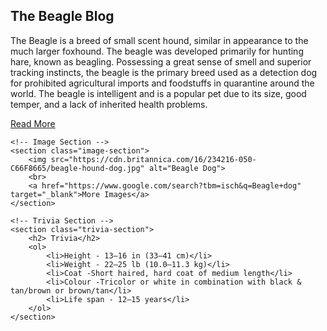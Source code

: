 <!DOCTYPE html>
<html lang="en">
<head>
    <meta charset="UTF-8">
    <meta name="viewport" content="width=device-width, initial-scale=1.0">
    <title>Beagle Information</title>
    <link rel="icon" href="favicon.ico" type="image/x-icon">
    <link rel="stylesheet" href="styles.css">
</head>
<body>
    <!-- Top Section -->
    <section class="top-section">
        <h1>The Beagle Blog</h1>
        <p>The Beagle is a breed of small scent hound, similar in appearance to the much larger foxhound. The beagle was developed primarily for hunting hare, known as beagling. Possessing a great sense of smell and superior tracking instincts, the beagle is the primary breed used as a detection dog for prohibited agricultural imports and foodstuffs in quarantine around the world. The beagle is intelligent and is a popular pet due to its size, good temper, and a lack of inherited health problems.</p>
        <a href="https://en.wikipedia.org/wiki/Beagle" target="_blank">Read More</a>
    </section>

    <!-- Image Section -->
    <section class="image-section">
        <img src="https://cdn.britannica.com/16/234216-050-C66F8665/beagle-hound-dog.jpg" alt="Beagle Dog">
        <br>
        <a href="https://www.google.com/search?tbm=isch&q=Beagle+dog" target="_blank">More Images</a>
    </section>

    <!-- Trivia Section -->
    <section class="trivia-section">
        <h2> Trivia</h2>
        <ol>
            <li>Height - 13–16 in (33–41 cm)</li>
            <li>Weight - 22–25 lb (10.0–11.3 kg)</li>
            <li>Coat -Short haired, hard coat of medium length</li>
            <li>Colour -Tricolor or white in combination with black & tan/brown or brown/tan</li>
            <li>Life span - 12–15 years</li>
        </ol>
    </section>
</body>
</html>
